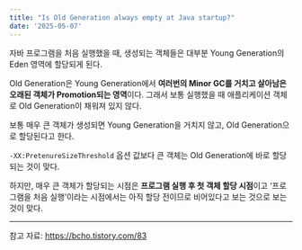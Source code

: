 ```yaml
---
title: "Is Old Generation always empty at Java startup?"
date: '2025-05-07'
---
```


자바 프로그램을 처음 실행했을 때, 생성되는 객체들은 대부분 Young Generation의 Eden 영역에 할당되게 된다.

Old Generation은 Young Generation에서 **여러번의 Minor GC를 거치고 살아남은** **오래된 객체가 Promotion되는 영역**이다. 그래서 보통 실행했을 때 애플리케이션 객체로 Old Generation이 채워져 있지 않다.

보통 매우 큰 객체가 생성되면 Young Generation을 거치지 않고, Old Generation으로 할당된다고 한다.

`-XX:PretenureSizeThreshold` 옵션 값보다 큰 객체는 Old Generation에 바로 할당되는 것이 맞다.

하지만, 매우 큰 객체가 할당되는 시점은 **프로그램 실행 후 첫 객체 할당 시점**이고 ‘프로그램을 처음 실행’이라는 시점에서는 아직 할당 전이므로 비어있다고 보는 것으로 보는 것이 맞다.

---

참고 자료: https://bcho.tistory.com/83